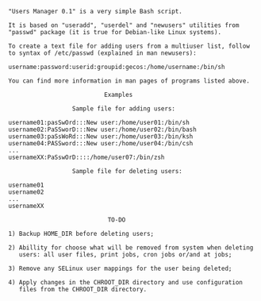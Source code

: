     "Users Manager 0.1" is a very simple Bash script.

    It is based on "useradd", "userdel" and "newusers" utilities from
    "passwd" package (it is true for Debian-like Linux systems).

    To create a text file for adding users from a multiuser list, follow
    to syntax of /etc/passwd (explained in man newusers):

    username:password:userid:groupid:gecos:/home/username:/bin/sh

    You can find more information in man pages of programs listed above.

                               Examples
                                
                      Sample file for adding users:
                         
    username01:pasSwOrd:::New user:/home/user01:/bin/sh
    username02:PaSSworD:::New user:/home/user02:/bin/bash
    username03:paSsWoRd:::New user:/home/user03:/bin/ksh
    username04:PASSword:::New user:/home/user04:/bin/csh
    ...
    usernameXX:PaSswOrD::::/home/user07:/bin/zsh
    
                      Sample file for deleting users:
                         
    username01
    username02
    ...
    usernameXX
                                
                                TO-DO

    1) Backup HOME_DIR before deleting users;
    
    2) Abillity for choose what will be removed from system when deleting
       users: all user files, print jobs, cron jobs or/and at jobs;
       
    3) Remove any SELinux user mappings for the user being deleted;
    
    4) Apply changes in the CHROOT_DIR directory and use configuration
       files from the CHROOT_DIR directory.
